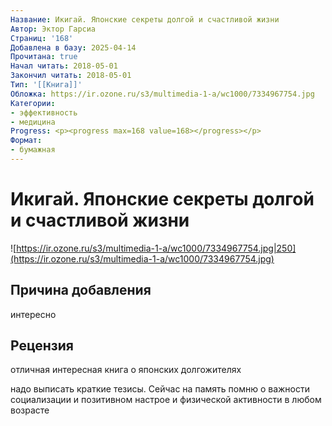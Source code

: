 ```yaml
---
Название: Икигай. Японские секреты долгой и счастливой жизни
Автор: Эктор Гарсиа
Страниц: '168'
Добавлена в базу: 2025-04-14
Прочитана: true
Начал читать: 2018-05-01
Закончил читать: 2018-05-01
Тип: '[[Книга]]'
Обложка: https://ir.ozone.ru/s3/multimedia-1-a/wc1000/7334967754.jpg
Категории:
- эффективность
- медицина
Progress: <p><progress max=168 value=168></progress></p>
Формат:
- бумажная
---
```

# Икигай. Японские секреты долгой и счастливой жизни

![https://ir.ozone.ru/s3/multimedia-1-a/wc1000/7334967754.jpg|250](https://ir.ozone.ru/s3/multimedia-1-a/wc1000/7334967754.jpg)

## Причина добавления

интересно
## Рецензия

отличная интересная книга о японских долгожителях

надо выписать краткие тезисы. Сейчас на память помню о важности социализации и позитивном настрое и физической активности в любом возрасте